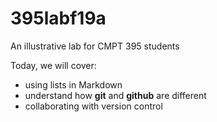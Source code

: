 # 395labf19a
An illustrative lab for CMPT 395 students

Today, we will cover:
 - using lists in Markdown
 - understand how **git** and **github** are different
 - collaborating with version control
